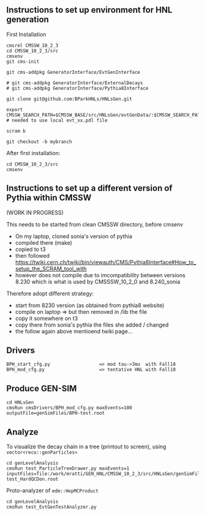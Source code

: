## Instructions to set up environment for HNL generation

First Installation
```
cmsrel CMSSW_10_2_3
cd CMSSW_10_2_3/src
cmsenv
git cms-init

git cms-addpkg GeneratorInterface/EvtGenInterface

# git cms-addpkg GeneratorInterface/ExternalDecays
# git cms-addpkg GeneratorInterface/Pythia8Interface

git clone git@github.com:BParkHNLs/HNLsGen.git

export CMSSW_SEARCH_PATH=$CMSSW_BASE/src/HNLsGen/evtGenData/:$CMSSW_SEARCH_PATH  # needed to use local evt_xx.pdl file

scram b

git checkout -b mybranch

```

After first installation:
```
cd CMSSW_10_2_3/src
cmsenv
```

## Instructions to set up a different version of Pythia within CMSSW
(WORK IN PROGRESS)

This needs to be started from clean CMSSW directory, before cmsenv

* On my laptop, cloned sonia's version of pythia
* compiled there (make)
* copied to t3
* then followed https://twiki.cern.ch/twiki/bin/viewauth/CMS/Pythia8Interface#How_to_setup_the_SCRAM_tool_with 
* however does not compile due to imcompatibility between versions 8.230 which is what is used by CMSSSW_10_2_0 and 8.240_sonia 

Therefore adopt different strategy:
* start from 8230 version (as obtained from pythia8 website)
* compile on laptop => but then removed in /lib the file
* copy it somewhere on t3
* copy there from sonia's pythia the files she added / changed
* the follow again above mentioend twiki page...



## Drivers 
```
BPH_start_cfg.py                  => mod tau->3mu  with Fall18 
BPH_mod_cfg.py                    => tentative HNL with Fall18
```

## Produce GEN-SIM
```
cd HNLsGen 
cmsRun cmsDrivers/BPH_mod_cfg.py maxEvents=100 outputFile=genSimFiles/BPH-test.root
```

## Analyze
To visualize the decay chain in a tree (printout to screen), using ```vector<reco::genParticles>```
```
cd genLevelAnalysis
cmsRun test_ParticleTreeDrawer.py maxEvents=1 inputFiles=file:/work/mratti/GEN_HNL/CMSSW_10_2_3/src/HNLsGen/genSimFiles/BPH-test_HardQCDon.root
```

Proto-analyzer of ```edm::HepMCProduct```
```
cd genLevelAnalysis
cmsRun test_EvtGenTestAnalyzer.py
```

